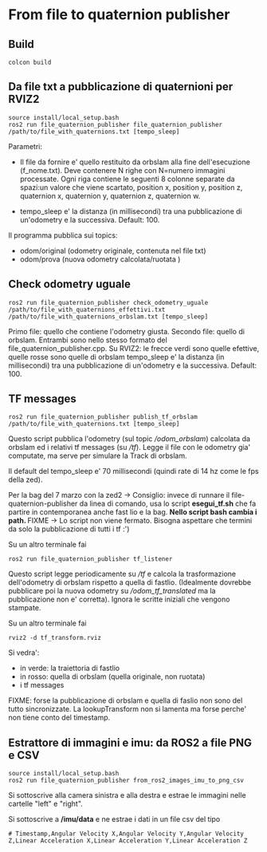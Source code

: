# From file to quaternion publisher

## Build
```console
colcon build
```

## Da file txt a pubblicazione di quaternioni per RVIZ2
```console
source install/local_setup.bash
ros2 run file_quaternion_publisher file_quaternion_publisher /path/to/file_with_quaternions.txt [tempo_sleep]
```
Parametri:
- Il file da fornire e' quello restituito da orbslam alla fine dell'esecuzione (f_nome.txt). Deve contenere N righe con N=numero immagini processate. Ogni riga contiene le seguenti 8 colonne separate da spazi:un valore che viene scartato,
 position x, position y, position z, quaternion x, quaternion y, quaternion z, quaternion w.
 
- tempo_sleep e' la distanza (in millisecondi) tra una pubblicazione di un'odometry e la successiva. Default: 100.

Il programma pubblica sui topics:
- odom/original (odometry originale, contenuta nel file txt) 
- odom/prova (nuova odometry calcolata/ruotata )

## Check odometry uguale
```
ros2 run file_quaternion_publisher check_odometry_uguale /path/to/file_with_quaternions_effettivi.txt  /path/to/file_with_quaternions_orbslam.txt [tempo_sleep]
```
Primo file: quello che contiene l'odometry giusta. Secondo file: quello di orbslam. Entrambi sono nello stesso formato del file_quaternion_publisher.cpp.
Su RVIZ2: le frecce verdi sono quelle efettive, quelle rosse sono quelle di orbslam
tempo_sleep e' la distanza (in millisecondi) tra una pubblicazione di un'odometry e la successiva. Default: 100.



## TF messages
```
ros2 run file_quaternion_publisher publish_tf_orbslam /path/to/file_with_quaternions.txt [tempo_sleep]
```

Questo script pubblica l'odometry (sul topic <i>/odom_orbslam</i>) calcolata da orbslam ed i relativi tf messages (su <i>/tf</i>). Legge il file con le odometry gia' computate, ma serve per simulare la Track di orbslam.

Il default del tempo_sleep e' 70 millisecondi (quindi rate di 14 hz come le fps della zed).


Per la bag del 7 marzo con la zed2 -> Consiglio: invece di runnare il file-quaternion-publisher da linea di comando, usa  lo script <b>esegui_tf.sh</b> che fa partire in contemporanea anche fast lio e la bag. <B> Nello script bash cambia i path. </B> FIXME ->  Lo script non viene fermato. Bisogna aspettare che termini da solo la pubblicazione di tutti i tf :') 

Su un altro terminale fai  
```
ros2 run file_quaternion_publisher tf_listener
```
Questo script legge periodicamente su <i>/tf</i> e calcola la trasformazione dell'odometry di orbslam rispetto a quella di fastlio. (Idealmente dovrebbe pubblicare poi la nuova odometry su <i>/odom_tf_translated</i> ma la pubblicazione non e' corretta). Ignora le scritte iniziali che vengono stampate. 


Su un altro terminale fai  
```
rviz2 -d tf_transform.rviz
```
Si vedra': 
- in verde: la traiettoria di fastlio
- in rosso: quella di orbslam (quella originale, non ruotata)
- i tf messages

FIXME: forse la pubblicazione di orbslam e quella di faslio non sono del tutto sincronizzate. La lookupTransform non si lamenta ma forse perche' non tiene conto del timestamp. 


## Estrattore di immagini e imu: da ROS2 a file PNG e CSV
```console
source install/local_setup.bash
ros2 run file_quaternion_publisher from_ros2_images_imu_to_png_csv
```

Si sottoscrive alla camera sinistra e alla destra e estrae le immagini nelle cartelle "left" e  "right".

Si sottoscrive a <b>/imu/data</b> e ne estrae i dati in un file csv del tipo
```console
# Timestamp,Angular Velocity X,Angular Velocity Y,Angular Velocity Z,Linear Acceleration X,Linear Acceleration Y,Linear Acceleration Z
```
